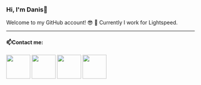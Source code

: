 ### Hi, I'm Danis👋
Welcome to my GitHub account! 😎
🔭 Currently I work for Lightspeed.


----
#### 📫Contact me:

[<img src="https://raw.githubusercontent.com/sklyaba/sklyaba/main/logos/mail.png" width="64" height="64">](mailto:DanisSalakheev@gmail.com) [<img src="https://raw.githubusercontent.com/sklyaba/sklyaba/main/logos/telegram.png" width="64" height="64">](https://t.me/salaheev) [<img src="https://raw.githubusercontent.com/sklyaba/sklyaba/main/logos/vk.png" width="64" height="64">](https://vk.com/dan_9) [<img src="https://raw.githubusercontent.com/sklyaba/sklyaba/main/logos/linkedin.png" width="64" height="64">](https://www.linkedin.com/salakheev)

<!--
**sklyaba/sklyaba** is a ✨ _special_ ✨ repository because its `README.md` (this file) appears on your GitHub profile.

Here are some ideas to get you started:

- 🔭 I’m currently working on ...
- 🌱 I’m currently learning ...
- 👯 I’m looking to collaborate on ...
- 🤔 I’m looking for help with ...
- 💬 Ask me about ...
- 📫 How to reach me: ...
- 😄 Pronouns: ...
- ⚡ Fun fact: ...
-->

